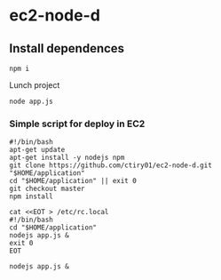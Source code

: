 # ec2-node-d


## Install dependences

```npm i```

Lunch project

`node app.js`


### Simple script for deploy in EC2

```
#!/bin/bash
apt-get update
apt-get install -y nodejs npm
git clone https://github.com/ctiry01/ec2-node-d.git
"$HOME/application"
cd "$HOME/application" || exit 0
git checkout master
npm install

cat <<EOT > /etc/rc.local
#!/bin/bash
cd "$HOME/application"
nodejs app.js &
exit 0
EOT

nodejs app.js &
```

